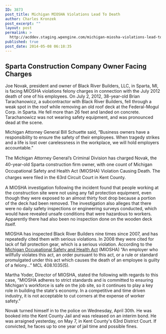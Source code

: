 ```yaml
---
ID: 3873
post_title: Michigan MIOSHA Violations Lead To Death
author: Charles Kronzek
post_excerpt: ""
layout: post
permalink: >
  http://acddev.staging.wpengine.com/michigan-miosha-violations-lead-to-death.html
published: true
post_date: 2014-05-08 06:18:35
---
```

<h2><b>Sparta Construction Company Owner Facing Charges</b></h2>
Joe Novak, president and owner of Black River Builders, LLC, in Sparta, MI, is facing MIOSHA violations felony charges in connection with the July 2012 death of one of his employees. On July 2, 2012, 38-year-old Brian Tarachanowicz, a subcontractor with Black River Builders, fell through a weak spot in the roof while removing an old roof deck at the Federal-Mogul Corp. in Sparta. He fell more than 26 feet and landed on concrete. Tarachanowicz was not wearing safety equipment, and was pronounced dead at the scene.

Michigan Attorney General Bill Schuette said, “Business owners have a responsibility to ensure the safety of their employees. When tragedy strikes and a life is lost over carelessness in the workplace, we will hold employers accountable.”

<span style="line-height: 1.5;">The Michigan </span><span style="line-height: 1.5;">Attorney General’s Criminal Division has charged Novak, the 40-year-old Sparta construction firm owner, with one count of Michigan Occupational Safety and Health Act (MIOSHA) Violation Causing Death. The charges were filed in the 63rd Circuit Court in Kent County.</span>

A MIOSHA investigation following the incident found that people working at the construction site were not using any fall protection equipment, even though they were exposed to an almost thirty foot drop because a portion of the deck had been removed. The investigation also alleges that there were no daily safety inspections or engineering surveys conducted, which would have revealed unsafe conditions that were hazardous to workers. Apparently there had also been no inspection done on the wooden deck itself.

MIOSHA has inspected Black River Builders nine times since 2007, and has repeatedly cited them with serious violations. In 2008 they were cited for lack of fall protection gear, which is a serious violation. According to the <a href="http://www.legislature.mi.gov/documents/mcl/pdf/mcl-act-154-of-1974.pdf" target="_blank">Michigan Occupational Safety and Health Act</a> (MIOSHA) “An employer who willfully violates this act, an order pursuant to this act, or a rule or standard promulgated under this act which causes the death of an employee is guilty of a felony…” MCL 408.1035(5).

Martha Yoder, Director of MIOSHA, stated the following with regards to this case, "MIOSHA adheres to strict standards and is committed to ensuring Michigan's workforce is safe on the job site, so it continues to play a key role in building the state's economy. In a competitive and time driven industry, it is not acceptable to cut corners at the expense of worker safety."

Novak turned himself in to the police on Wednesday, April 30th. He was booked into the Kent County Jail and was released on an interim bond. He was arraigned yesterday, on May 7, in Kent County's 63rd District Court. If convicted, he faces up to one year of jail time and possible fines.